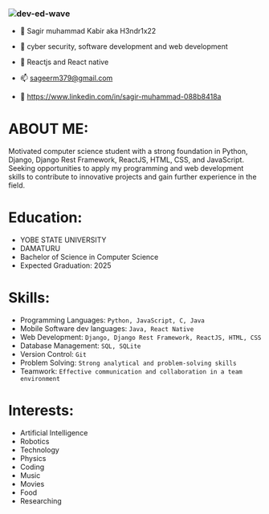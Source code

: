 ### ![dev-ed-wave](https://github.com/Sageer-M-Kabeer/Sageer-M-Kabeer/assets/78979577/480f3171-7099-4a74-86a7-ea35918ea4d5)

- 👋 Sagir muhammad Kabir aka H3ndr1x22
- 👀 cyber security, software development and web development 
- 🌱 Reactjs and React native 
- 📫 sageerm379@gmail.com

- 🔗 https://www.linkedin.com/in/sagir-muhammad-088b8418a

# ABOUT ME:
Motivated computer science student with a strong foundation in Python, Django, Django Rest Framework, ReactJS, HTML, CSS, and JavaScript. Seeking opportunities to apply my programming and web development skills to contribute to innovative projects and gain further experience in the field.

# Education:
* YOBE STATE UNIVERSITY
* DAMATURU
* Bachelor of Science in Computer Science
* Expected Graduation: 2025

# Skills:
- Programming Languages: `Python, JavaScript, C, Java`
- Mobile Software dev languages: `Java, React Native`
- Web Development: `Django, Django Rest Framework, ReactJS, HTML, CSS`
- Database Management: `SQL, SQLite`
- Version Control: `Git`
- Problem Solving: `Strong analytical and problem-solving skills`
- Teamwork: `Effective communication and collaboration in a team environment`

# Interests:
  - Artificial Intelligence
  - Robotics
  - Technology
  - Physics
  - Coding
  - Music
  - Movies
  - Food
  - Researching
